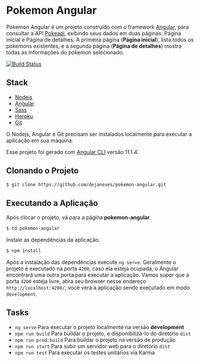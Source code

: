 # Pokemon Angular

Pokemon Angular é um projeto construído com o framework [Angular](https://angular.io/), para consultar a API [Pokeapi](https://pokeapi.co), exibindo seus dados em duas páginas: Página inicial e Página de detalhes. A primeira página (**Página inicial**), lista todos os pokemons existentes, e a segunda página (**Página de detalhes**) mostra todas as informações do pokemon selecionado.

[![Build Status](https://travis-ci.org/dejaneves/pokemon-angular.svg?branch=main)](https://travis-ci.org/dejaneves/pokemon-angular)

## Stack

- [Nodejs](https://nodejs.org/en/)
- [Angular](https://angular.io/)
- [Sass](https://sass-lang.com/)
- [Heroku](https://www.heroku.com/)
- [Git](https://git-scm.com/)

O Nodejs, Angular e Git precisam ser instalados localmente para executar a aplicação em sua máquina.

Esse projeto foi gerado com [Angular CLI](https://github.com/angular/angular-cli) versão 11.1.4.

## Clonando o Projeto

```sh
$ git clone https://github.com/dejaneves/pokemon-angular.git
```

## Executando a Aplicação

Após clocar o projeto, vá para a página **pokemon-angular**.

```sh
$ cd pokemon-angular
```

Instale as dependências da aplicação.

```sh
$ npm install
```

Após a instalação das dependências execute `ng serve`. Geralmente o projeto é executado na porta `4200`, caso ela esteja ocupada, o Angular encontrará uma outra porta para executar a aplicação. Vamos supor que a porta `4200` esteja livre, abra seu browser nesse endereço `http://localhost:4200/`, você verá a aplicação sendo executado em modo `development`.


## Tasks

* `ng serve` Para executar o projeto localmente na versão **development**
* `npm run build` Para buildar o projeto, e disponibilizá-lo do diretório `dist`
* `npm run prod:build` Para buildar o projeto na versão de produção
* `npm run start` Para subir um servidor web para o diretório `dist`
* `npm run test` Para executar os testes unitários via Karma


